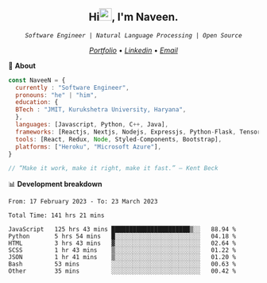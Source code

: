 <h2 align="center">Hi<img src="https://media.giphy.com/media/hvRJCLFzcasrR4ia7z/giphy.gif" width="25px" height="25px">, I'm Naveen.
</h2>


<p align="center"><code><em>Software Engineer | Natural Language Processing | Open Source</em></code></p>


<p align="center">
  <a href="https://naveen8801.github.io/portfolio/"><em>Portfolio</em></a> •
  <a href="https://www.linkedin.com/in/naveen-kumar-6777881ab/"><em>Linkedin</em></a> •
<!--   <a href="https://twitter.com/naveen_8801"><em>Twitter</em></a> • -->
  <a href="mailto:naveensharma10d@gmail.com"><em>Email</em></a>
</p>

👋 **About**

```javascript
const NaveeN = {
  currently : "Software Engineer",
  pronouns: "he" | "him",
  education: {
  BTech : "JMIT, Kurukshetra University, Haryana",
  },
  languages: [Javascript, Python, C++, Java],
  frameworks: [Reactjs, Nextjs, Nodejs, Expressjs, Python-Flask, Tensorflow],
  tools: [React, Redux, Node, Styled-Components, Bootstrap],
  platforms: ["Heroku", "Microsoft Azure"],
}

// “Make it work, make it right, make it fast.” – Kent Beck

```


📊 **Development breakdown**

<!--START_SECTION:stats-->

```text
From: 17 February 2023 - To: 23 March 2023

Total Time: 141 hrs 21 mins

JavaScript   125 hrs 43 mins ██████████████████████▒░░   88.94 %
Python       5 hrs 54 mins   █░░░░░░░░░░░░░░░░░░░░░░░░   04.18 %
HTML         3 hrs 43 mins   ▓░░░░░░░░░░░░░░░░░░░░░░░░   02.64 %
SCSS         1 hr 43 mins    ▒░░░░░░░░░░░░░░░░░░░░░░░░   01.22 %
JSON         1 hr 41 mins    ▒░░░░░░░░░░░░░░░░░░░░░░░░   01.20 %
Bash         53 mins         ░░░░░░░░░░░░░░░░░░░░░░░░░   00.63 %
Other        35 mins         ░░░░░░░░░░░░░░░░░░░░░░░░░   00.42 %
```

<!--END_SECTION:stats-->


